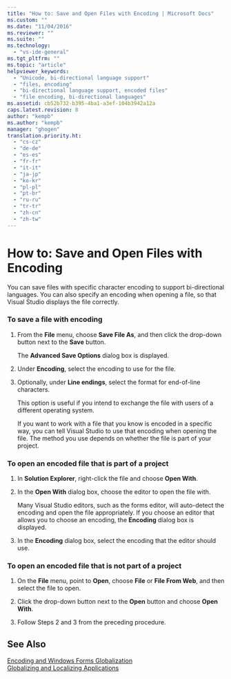```yaml
---
title: "How to: Save and Open Files with Encoding | Microsoft Docs"
ms.custom: ""
ms.date: "11/04/2016"
ms.reviewer: ""
ms.suite: ""
ms.technology: 
  - "vs-ide-general"
ms.tgt_pltfrm: ""
ms.topic: "article"
helpviewer_keywords: 
  - "Unicode, bi-directional language support"
  - "files, encoding"
  - "bi-directional language support, encoded files"
  - "file encoding, bi-directional languages"
ms.assetid: cb52b732-b395-4ba1-a3ef-104b3942a12a
caps.latest.revision: 8
author: "kempb"
ms.author: "kempb"
manager: "ghogen"
translation.priority.ht: 
  - "cs-cz"
  - "de-de"
  - "es-es"
  - "fr-fr"
  - "it-it"
  - "ja-jp"
  - "ko-kr"
  - "pl-pl"
  - "pt-br"
  - "ru-ru"
  - "tr-tr"
  - "zh-cn"
  - "zh-tw"
---
```

# How to: Save and Open Files with Encoding
You can save files with specific character encoding to support bi-directional languages. You can also specify an encoding when opening a file, so that Visual Studio displays the file correctly.  
  
### To save a file with encoding  
  
1.  From the **File** menu, choose **Save File As**, and then click the drop-down button next to the **Save** button.  
  
     The **Advanced Save Options** dialog box is displayed.  
  
2.  Under **Encoding**, select the encoding to use for the file.  
  
3.  Optionally, under **Line endings**, select the format for end-of-line characters.  
  
     This option is useful if you intend to exchange the file with users of a different operating system.  
  
     If you want to work with a file that you know is encoded in a specific way, you can tell Visual Studio to use that encoding when opening the file. The method you use depends on whether the file is part of your project.  
  
### To open an encoded file that is part of a project  
  
1.  In **Solution Explorer**, right-click the file and choose **Open With**.  
  
2.  In the **Open With** dialog box, choose the editor to open the file with.  
  
     Many Visual Studio editors, such as the forms editor, will auto-detect the encoding and open the file appropriately. If you choose an editor that allows you to choose an encoding, the **Encoding** dialog box is displayed.  
  
3.  In the **Encoding** dialog box, select the encoding that the editor should use.  
  
### To open an encoded file that is not part of a project  
  
1.  On the **File** menu, point to **Open**, choose **File** or **File From Web**, and then select the file to open.  
  
2.  Click the drop-down button next to the **Open** button and choose **Open With**.  
  
3.  Follow Steps 2 and 3 from the preceding procedure.  
  
## See Also  
 [Encoding and Windows Forms Globalization](/dotnet/framework/winforms/advanced/encoding-and-windows-forms-globalization)   
 [Globalizing and Localizing Applications](../ide/globalizing-and-localizing-applications.md)